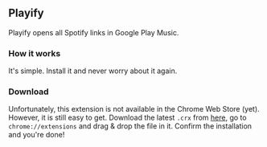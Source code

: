## Playify

Playify opens all Spotify links in Google Play Music.

### How it works

It's simple. Install it and never worry about it again.

### Download

Unfortunately, this extension is not available in the Chrome Web Store (yet). However, it is still easy to get. Download the latest `.crx` from [here](https://github.com/krmax44/Playify/releases/latest), go to `chrome://extensions` and drag & drop the file in it. Confirm the installation and you're done!
